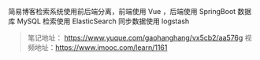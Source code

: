 简易博客检索系统使用前后端分离，前端使用 Vue ，后端使用 SpringBoot 数据库 MySQL 检索使用 ElasticSearch 同步数据使用 logstash

> 笔记地址： https://www.yuque.com/gaohanghang/vx5cb2/aa576g 
> 视频地址：https://www.imooc.com/learn/1161


